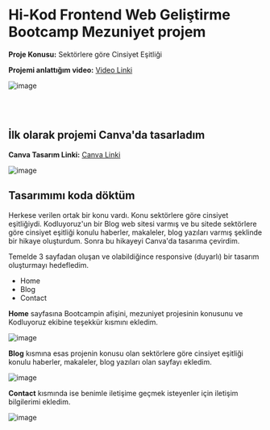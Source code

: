 
# Hi-Kod Frontend Web Geliştirme Bootcamp Mezuniyet projem

**Proje Konusu:** Sektörlere göre Cinsiyet Eşitliği

**Projemi anlattığım video:**  [Video Linki](https://drive.google.com/file/d/11WittivaU8Os3uapqYJilEG9YhP7a2Z8/view?usp=share_link)

![image](https://github.com/elifbeyzatok00/Kodluyoruz/assets/102792446/04920f77-a63e-4cae-80aa-1c16eb967194)

<br><br>

## İlk olarak projemi Canva'da tasarladım
**Canva Tasarım Linki:**  [Canva Linki](https://www.canva.com/design/DAFh3giYj3Y/KL5TFE94vwfKCiVd__mK7Q/edit?utm_content=DAFh3giYj3Y&utm_campaign=designshare&utm_medium=link2&utm_source=sharebutton)

![image](https://github.com/elifbeyzatok00/Kodluyoruz/assets/102792446/246abfcc-f1d7-4c22-a879-836d40eb4e53)

## Tasarımımı koda döktüm
Herkese verilen ortak bir konu vardı. Konu sektörlere göre cinsiyet eşitliğiydi. 
Kodluyoruz'un bir Blog web sitesi varmış ve bu sitede sektörlere göre cinsiyet eşitliği konulu haberler, makaleler, blog yazıları varmış şeklinde bir hikaye oluşturdum.
Sonra bu hikayeyi Canva'da tasarıma çevirdim.

Temelde 3 sayfadan oluşan ve olabildiğince responsive (duyarlı) bir tasarım oluşturmayı hedefledim.
* Home
* Blog
* Contact


**Home** sayfasına Bootcampin afişini, mezuniyet projesinin konusunu ve Kodluyoruz ekibine teşekkür kısmını ekledim.

![image](https://github.com/elifbeyzatok00/Kodluyoruz/assets/102792446/fda327c9-586b-4680-a15a-ae6ea2092555)


**Blog** kısmına esas projenin konusu olan sektörlere göre cinsiyet eşitliği konulu haberler, makaleler, blog yazıları olan sayfayı ekledim.

![image](https://github.com/elifbeyzatok00/Kodluyoruz/assets/102792446/02e9390a-8a6e-4b8f-9e11-1d1f2c05d239)

**Contact** kısmında ise benimle iletişime geçmek isteyenler için iletişim bilgilerimi ekledim.

![image](https://github.com/elifbeyzatok00/Kodluyoruz/assets/102792446/b64ed099-0a42-4966-8df3-030b94fc0bb5)





